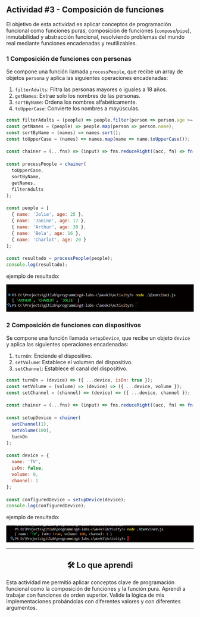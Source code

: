 ## Actividad #3 - Composición de funciones

El objetivo de esta actividad es aplicar conceptos de programación funcional como funciones puras, composición de funciones (`compose`/`pipe`), inmutabilidad y abstracción funcional, resolviendo problemas del mundo real mediante funciones encadenadas y reutilizables.


### 1️ Composición de funciones con personas

Se compone una función llamada `processPeople`, que recibe un array de objetos `persona` y aplica las siguientes operaciones encadenadas:

1. `filterAdults`: Filtra las personas mayores o iguales a 18 años.
2. `getNames`: Extrae solo los nombres de las personas.
3. `sortByName`: Ordena los nombres alfabéticamente.
4. `toUpperCase`: Convierte los nombres a mayúsculas.

```js
const filterAdults = (people) => people.filter(person => person.age >= 18);
const getNames = (people) => people.map(person => person.name);
const sortByName = (names) => names.sort();
const toUpperCase = (names) => names.map(name => name.toUpperCase());

const chainer = (...fns) => (input) => fns.reduceRight((acc, fn) => fn(acc), input);

const processPeople = chainer(
  toUpperCase,
  sortByName,
  getNames,
  filterAdults
);

const people = [
  { name: 'Jolie', age: 25 },
  { name: 'Janine', age: 17 },
  { name: 'Arthur', age: 30 },
  { name: 'Bela', age: 16 },
  { name: 'Charlot', age: 20 }
];

const resultado = processPeople(people);
console.log(resultado);
```

ejemplo de resultado:

![Ejemplo de resultado](/Week3/shared/Exit1.png)


### 2️ Composición de funciones con dispositivos

Se compone una función llamada `setupDevice`, que recibe un objeto `device` y aplica las siguientes operaciones encadenadas:

1. `turnOn`: Enciende el dispositivo.
2. `setVolume`: Establece el volumen del dispositivo.
3. `setChannel`: Establece el canal del dispositivo.

```js
const turnOn = (device) => ({ ...device, isOn: true });
const setVolume = (volume) => (device) => ({ ...device, volume });
const setChannel = (channel) => (device) => ({ ...device, channel });

const chainer = (...fns) => (input) => fns.reduceRight((acc, fn) => fn(acc), input);

const setupDevice = chainer(
  setChannel(1),
  setVolume(100),
  turnOn
);

const device = {
  name: 'TV',
  isOn: false,
  volume: 0,
  channel: 1
};

const configuredDevice = setupDevice(device);
console.log(configuredDevice);
```
ejemplo de resultado:

![Ejemplo de resultado](/Week3/shared/Exit2.png)

---

<div align="center">
<h2>
🛠️ Lo que aprendi
</h2>
</div>

Esta actividad me permitió aplicar conceptos clave de programación funcional como la composición de funciones y la función pura. Aprendí a trabajar con funciones de orden superior. Valide la lógica de mis implementaciones probándolas con diferentes valores y con diferentes argumentos.